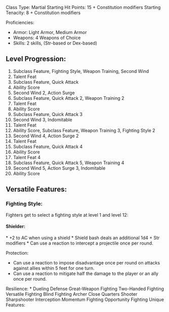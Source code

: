 Class Type: Martial
Starting Hit Points: 15 + Constitution modifiers
Starting Tenacity: 8 + Constitution modifiers

Proficiencies:
- Armor: Light Armor, Medium Armor
- Weapons: 4 Weapons of Choice
- Skills: 2 skills, (Str-based or Dex-based)

<h2>Level Progression:</h2>

1. Subclass Feature, Fighting Style, Weapon Training, Second Wind
2. Talent Feat
3. Subclass Feature, Quick Attack
4. Ability Score
5. Second Wind 2, Action Surge
6. Subclass Feature, Quick Attack 2, Weapon Training 2
7. Talent Feat
8. Ability Score
9. Subclass Feature, Quick Attack 3
10. Second Wind 3, Indomitable
11. Talent Feat
12. Ability Score, Subclass Feature, Weapon Training 3, Fighting Style 2
13. Second Wind 4, Action Surge 2
14. Talent Feat
15. Subclass Feature, Quick Attack 4
16. Ability Score
17. Talent Feat 4
18. Subclass Feature, Quick Attack 5, Weapon Training 4
19. Second Wind 5, Action Surge 3, Indomitable
20. Ability Score

<h2>Versatile Features:</h2>
<h3>Fighting Style:</h3>
Fighters get to select a fighting style at level 1 and level 12:
<h4>Shielder:</h4> 
* +2 to AC when using a shield
* Shield bash deals an additional 1d4 + Str modifiers
* Can use a reaction to intercept a projectile once per round.  

Protection:
* Can use a reaction to impose disadvantage once per round on attacks against allies within 5 feet for one turn.
* Can use a reaction to mitigate half the damage to the player or an ally once per round. 

Resilience:
* 
Dueling
Defense
Great-Weapon Fighting
Two-Handed Fighting
Versatile Fighting
Blind Fighting
Archer
Close Quarters Shooter
Sharpshooter
Interception
Momentum Fighting
Opportunity Fighting
Unique Features:


